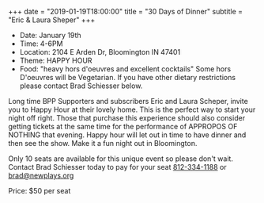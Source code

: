 +++
date = "2019-01-19T18:00:00"
title = "30 Days of Dinner"
subtitle = "Eric & Laura Sheper"
+++
* Date: January 19th
* Time: 4-6PM
* Location: 2104 E Arden Dr, Bloomington IN 47401
* Theme: HAPPY HOUR
* Food: "heavy hors d'oeuvres and excellent cocktails" Some hors D'oeuvres will be Vegetarian. If you have other dietary restrictions please contact Brad Schiesser below.

Long time BPP Supporters and subscribers Eric and Laura Scheper, invite you to Happy Hour at their lovely home. This is the perfect way to start your night off right. Those that purchase this experience should also consider getting tickets at the same time for the performance of APPROPOS OF NOTHING that evening. Happy hour will let out in time to have dinner and then see the show. Make it a fun night out in Bloomington.

Only 10 seats are available for this unique event so please don't wait. Contact Brad Schiesser today to pay for your seat  [812-334-1188](tel:+1-812-334-1188) or [brad@newplays.org](mailto:brad@newplays.org)

Price: $50 per seat
